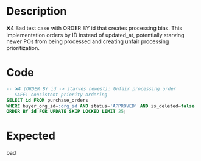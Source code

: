 # Description
❌4 Bad test case with ORDER BY id that creates processing bias. This implementation orders by ID instead of updated_at, potentially starving newer POs from being processed and creating unfair processing prioritization.

# Code
```sql
-- ❌4 (ORDER BY id -> starves newest): Unfair processing order
-- SAFE: consistent priority ordering
SELECT id FROM purchase_orders
WHERE buyer_org_id=:org_id AND status='APPROVED' AND is_deleted=false
ORDER BY id FOR UPDATE SKIP LOCKED LIMIT 25;
```

# Expected
bad